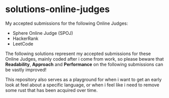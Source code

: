# solutions-online-judges
My accepted submissions for the following Online Judges:

- Sphere Online Judge (SPOJ)
- HackerRank
- LeetCode

The following solutions represent my accepted submissions for these Online Judges, mainly coded after i come from work, so please beware that **Readability**, **Approach** and **Performance** on the following submissions can be vastly improved!

This repository also serves as a playground for when i want to get an early look at feel about a specific language, or when i feel like i need to remove some rust that has been acquired over time.